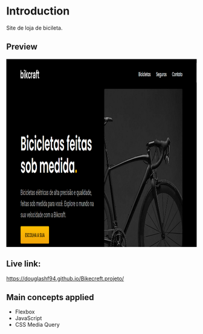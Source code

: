 # Introduction

Site de loja de bicileta.

## Preview

<img src="https://github.com/DouglasHF94/Bikecraft/blob/master/fotobikecraft.png" height="500"/>

## Live link:

https://douglashf94.github.io/Bikecreft.projeto/

## Main concepts applied

- Flexbox
- JavaScript
- CSS Media Query